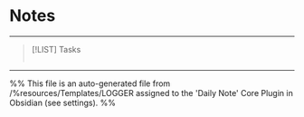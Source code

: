 # Notes

---

> [!LIST] Tasks
> ```tasks
> 
> ```

---
%%
This file is an auto-generated file from /%resources/Templates/LOGGER assigned to the 'Daily Note' Core Plugin in Obsidian (see settings). 
%%